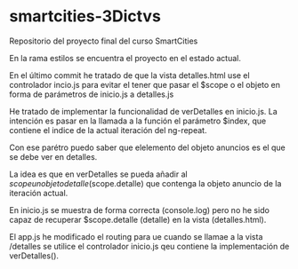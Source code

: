 # smartcities-3Dictvs
Repositorio del proyecto final del curso SmartCities

En la rama estilos se encuentra el proyecto en el estado actual.

En el último commit he tratado de que la vista detalles.html use el controlador incio.js para evitar el tener que pasar el $scope o el objeto en forma de parámetros de inicio.js a detalles.js

He tratado de implementar la funcionalidad de verDetalles en inicio.js. La intención es pasar en la llamada a la función el parámetro $index, que contiene el indice de la actual iteración del ng-repeat.

Con ese parétro puedo saber que elelemento del objeto anuncios es el que se debe ver en detalles.

La idea es que en verDetalles se pueda añadir al $scope un objeto detalle ($scope.detalle) que contenga la objeto anuncio de la iteración actual.

En inicio.js se muestra de forma correcta (console.log) pero no he sido capaz de recuperar $scope.detalle (detalle) en la vista (detalles.html).

El app.js he modificado el routing para ue cuando se llamae a la vista /detalles se utilice el controlador inicio.js qeu contiene la implementación de verDetalles(). 
